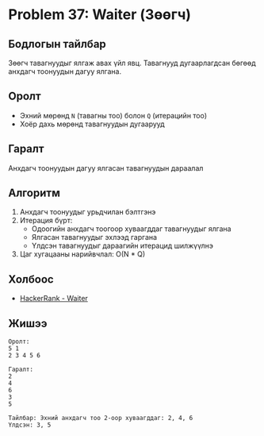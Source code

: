 # Problem 37: Waiter (Зөөгч)

## Бодлогын тайлбар

Зөөгч тавагнуудыг ялгаж авах үйл явц. Тавагнууд дугаарлагдсан бөгөөд анхдагч тоонуудын дагуу ялгана.

## Оролт

- Эхний мөрөнд `N` (тавагны тоо) болон `Q` (итерацийн тоо)
- Хоёр дахь мөрөнд тавагнуудын дугаарууд

## Гаралт

Анхдагч тоонуудын дагуу ялгасан тавагнуудын дараалал

## Алгоритм

1. Анхдагч тоонуудыг урьдчилан бэлтгэнэ
2. Итерация бүрт:
   - Одоогийн анхдагч тоогоор хуваагддаг тавагнуудыг ялгана
   - Ялгасан тавагнуудыг эхлээд гаргана
   - Үлдсэн тавагнуудыг дараагийн итерацид шилжүүлнэ
3. Цаг хугацааны нарийвчлал: O(N \* Q)

## Холбоос

- [HackerRank - Waiter](https://www.hackerrank.com/challenges/waiter)

## Жишээ

```
Оролт:
5 1
2 3 4 5 6

Гаралт:
2
4
6
3
5

Тайлбар: Эхний анхдагч тоо 2-оор хуваагддаг: 2, 4, 6
Үлдсэн: 3, 5
```
